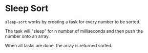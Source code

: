 # Sleep Sort

`sleep-sort` works by creating a task for every number to be sorted. 

The task will "sleep" for n number of milliseconds and then push the number onto an array.

When all tasks are done. the array is returned sorted.
